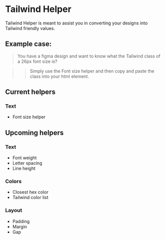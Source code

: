 # Tailwind Helper

Tailwind Helper is meant to assist you in converting your designs into Tailwind friendly values.

## Example case:

> You have a figma design and want to know what the Tailwind class of a 26px font size is?

> > Simply use the Font size helper and then copy and paste the class into your html element.

## Current helpers

### Text

- Font size helper

## Upcoming helpers

### Text

- Font weight
- Letter spacing
- Line height

### Colors

- Closest hex color
- Tailwind color list

### Layout

- Padding
- Margin
- Gap
